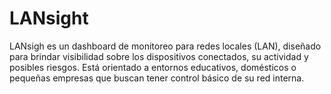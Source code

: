 # LANsight
LANsigh  es un dashboard de monitoreo para redes locales (LAN), diseñado para brindar visibilidad sobre los dispositivos conectados, su actividad y posibles riesgos. Está orientado a entornos educativos, domésticos o pequeñas empresas que buscan tener control básico de su red interna.
